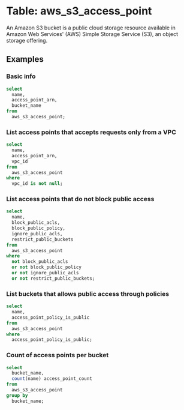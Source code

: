 # Table: aws_s3_access_point

An Amazon S3 bucket is a public cloud storage resource available in Amazon Web Services' (AWS) Simple Storage Service (S3), an object storage offering.

## Examples

### Basic info

```sql
select
  name,
  access_point_arn,
  bucket_name
from
  aws_s3_access_point;
```


### List access points that accepts requests only from a VPC

```sql
select
  name,
  access_point_arn,
  vpc_id
from
  aws_s3_access_point
where
  vpc_id is not null;
```


### List access points that do not block public access

```sql
select
  name,
  block_public_acls,
  block_public_policy,
  ignore_public_acls,
  restrict_public_buckets
from
  aws_s3_access_point
where
  not block_public_acls
  or not block_public_policy
  or not ignore_public_acls
  or not restrict_public_buckets;
```


### List buckets that allows public access through policies

```sql
select
  name,
  access_point_policy_is_public
from
  aws_s3_access_point
where
  access_point_policy_is_public;
```


### Count of access points per bucket

```sql
select
  bucket_name,
  count(name) access_point_count
from
  aws_s3_access_point
group by
  bucket_name;
```
